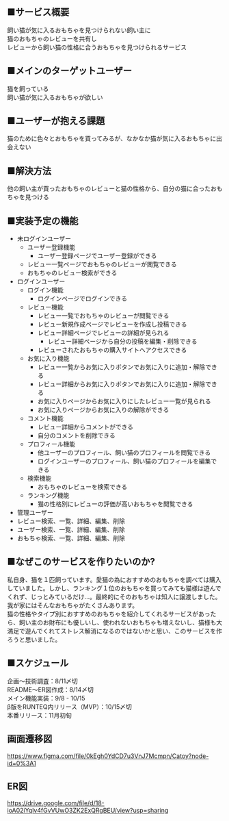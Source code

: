 ## ■サービス概要
飼い猫が気に入るおもちゃを見つけられない飼い主に  
猫のおもちゃのレビューを共有し  
レビューから飼い猫の性格に合うおもちゃを見つけられるサービス  

## ■メインのターゲットユーザー
猫を飼っている  
飼い猫が気に入るおもちゃが欲しい  

## ■ユーザーが抱える課題
猫のために色々とおもちゃを買ってみるが、なかなか猫が気に入るおもちゃに出会えない  

## ■解決方法
他の飼い主が買ったおもちゃのレビューと猫の性格から、自分の猫に合ったおもちゃを見つける  

## ■実装予定の機能
* 未ログインユーザー  
  * ユーザー登録機能  
    * ユーザー登録ページでユーザー登録ができる
  * レビュー一覧ページでおもちゃのレビューが閲覧できる
  * おもちゃのレビュー検索ができる
* ログインユーザー  
  * ログイン機能  
    * ログインページでログインできる  
  * レビュー機能  
    * レビュー一覧でおもちゃのレビューが閲覧できる  
    * レビュー新規作成ページでレビューを作成し投稿できる
    * レビュー詳細ページでレビューの詳細が見られる  
      * レビュー詳細ページから自分の投稿を編集・削除できる
    * レビューされたおもちゃの購入サイトへアクセスできる
  * お気に入り機能
    * レビュー一覧からお気に入りボタンでお気に入りに追加・解除できる  
    * レビュー詳細からお気に入りボタンでお気に入りに追加・解除できる
    * お気に入りページからお気に入りにしたレビュー一覧が見られる
    * お気に入りページからお気に入りの解除ができる
  * コメント機能  
    * レビュー詳細からコメントができる
    * 自分のコメントを削除できる
  * プロフィール機能  
    * 他ユーザーのプロフィール、飼い猫のプロフィールを閲覧できる
    * ログインユーザーのプロフィール、飼い猫のプロフィールを編集できる
  * 検索機能  
    * おもちゃのレビューを検索できる  
  * ランキング機能
    * 猫の性格別にレビューの評価が高いおもちゃを閲覧できる
*  管理ユーザー
  *  レビュー検索、一覧、詳細、編集、削除
  *  ユーザー検索、一覧、詳細、編集、削除  
  *  おもちゃ検索、一覧、詳細、編集、削除

## ■なぜこのサービスを作りたいのか?  
私自身、猫を１匹飼っています。愛猫の為におすすめのおもちゃを調べては購入していました。しかし、ランキング１位のおもちゃを買ってみても猫様は遊んでくれず、じっとみているだけ...。最終的にそのおもちゃは知人に譲渡しました。  
我が家にはそんなおもちゃがたくさんあります。  
猫の性格やタイプ別におすすめのおもちゃを紹介してくれるサービスがあったら、飼い主のお財布にも優しいし、使われないおもちゃも増えないし、猫様も大満足で遊んでくれてストレス解消になるのではないかと思い、このサービスを作ろうと思いました。

## ■スケジュール
企画〜技術調査：8/11〆切  
README〜ER図作成：8/14〆切  
メイン機能実装：9/8 - 10/15  
β版をRUNTEQ内リリース（MVP）：10/15〆切  
本番リリース：11月初旬


## 画面遷移図
https://www.figma.com/file/0kEgh0YdCD7u3VnJ7Mcmpn/Catoy?node-id=0%3A1  

## ER図
https://drive.google.com/file/d/18-ioA02iYqlv4fGvVUwO3ZK2ExQRgBEU/view?usp=sharing
